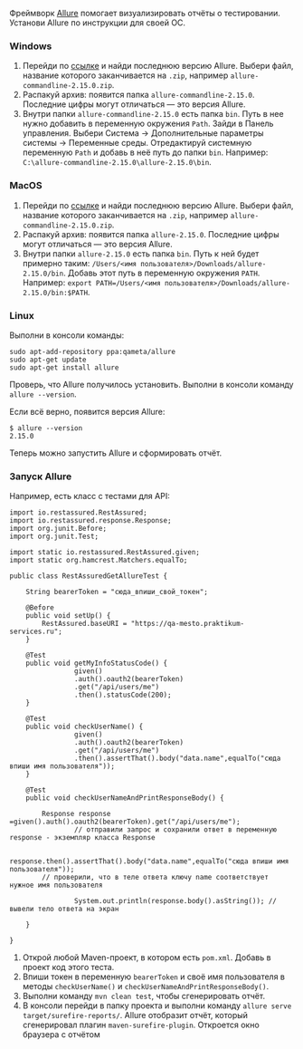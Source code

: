 Фреймворк [Allure](https://docs.qameta.io/allure) помогает визуализировать отчёты о тестировании.
Установи Allure по инструкции для своей ОС.

### Windows

1. Перейди по [ссылке](https://repo.maven.apache.org/maven2/io/qameta/allure/allure-commandline/) и найди последнюю версию Allure. Выбери файл, название которого заканчивается на `.zip`, например `allure-commandline-2.15.0.zip`.
2. Распакуй архив: появится папка `allure-commandline-2.15.0`. Последние цифры могут отличаться — это версия Allure.
3. Внутри папки `allure-commandline-2.15.0` есть папка `bin`. Путь в нее нужно добавить в переменную окружения `Path`. Зайди в Панель управления. Выбери Система → Дополнительные параметры системы → Переменные среды. Отредактируй системную переменную `Path` и добавь в неё путь до папки `bin`. Например: `C:\allure-commandline-2.15.0\allure-2.15.0\bin`.

### MacOS

1. Перейди по [ссылке](https://repo.maven.apache.org/maven2/io/qameta/allure/allure-commandline/) и найди последнюю версию Allure. Выбери файл, название которого заканчивается на `.zip`, например `allure-commandline-2.15.0.zip`.
2. Распакуй архив: появится папка `allure-2.15.0`. Последние цифры могут отличаться — это версия Allure.
3. Внутри папки `allure-2.15.0` есть папка `bin`. Путь к ней будет примерно таким: `/Users/<имя пользователя>/Downloads/allure-2.15.0/bin`. Добавь этот путь в переменную окружения `PATH`. Например: `export PATH=/Users/<имя пользователя>/Downloads/allure-2.15.0/bin:$PATH`.

### Linux

Выполни в консоли команды:



```
sudo apt-add-repository ppa:qameta/allure
sudo apt-get update
sudo apt-get install allure 
```

Проверь, что Allure получилось установить. Выполни в консоли команду `allure --version`.

Если всё верно, появится версия Allure:



```
$ allure --version
2.15.0 
```

Теперь можно запустить Allure и сформировать отчёт.

### Запуск Allure

Например, есть класс с тестами для API:



```
import io.restassured.RestAssured;
import io.restassured.response.Response;
import org.junit.Before;
import org.junit.Test;

import static io.restassured.RestAssured.given;
import static org.hamcrest.Matchers.equalTo;

public class RestAssuredGetAllureTest {

    String bearerToken = "сюда_впиши_свой_токен";

    @Before
    public void setUp() {
        RestAssured.baseURI = "https://qa-mesto.praktikum-services.ru";
    }

    @Test
    public void getMyInfoStatusCode() {
                given()
                .auth().oauth2(bearerToken)
                .get("/api/users/me")
                .then().statusCode(200);
    }

    @Test
    public void checkUserName() {
                given()
                .auth().oauth2(bearerToken)
                .get("/api/users/me")
                .then().assertThat().body("data.name",equalTo("сюда впиши имя пользователя"));
    }

    @Test
    public void checkUserNameAndPrintResponseBody() {

        Response response =given().auth().oauth2(bearerToken).get("/api/users/me");
                // отправили запрос и сохранили ответ в переменную response - экземпляр класса Response                
                
                response.then().assertThat().body("data.name",equalTo("сюда впиши имя пользователя"));
        // проверили, что в теле ответа ключу name соответствует нужное имя пользователя
        
                System.out.println(response.body().asString()); // вывели тело ответа на экран

    }

} 
```

1. Открой любой Maven-проект, в котором есть `pom.xml`. Добавь в проект код этого теста.
2. Впиши токен в переменную `bearerToken` и своё имя пользователя в методы `checkUserName()` и `checkUserNameAndPrintResponseBody()`.
3. Выполни команду `mvn clean test`, чтобы сгенерировать отчёт.
4. В консоли перейди в папку проекта и выполни команду `allure serve target/surefire-reports/`. Allure отобразит отчёт, который сгенерировал плагин `maven-surefire-plugin`. Откроется окно браузера с отчётом